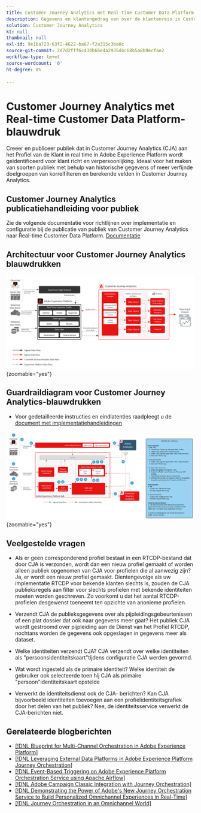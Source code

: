 ```yaml
---
title: Customer Journey Analytics met Real-time Customer Data Platform-blauwdruk
description: Gegevens en klantengedrag van over de klantenreis in Customer Journey Analytics verenigen en analyseren, publiek van CJA aan RTCDP publiceren
solution: Customer Journey Analytics
kt: null
thumbnail: null
exl-id: 9e1ba723-63f2-4622-ba67-f2a315c3ba0c
source-git-commit: 2d7d2fff6c430b66e4a2935d4c68b5a8b9ecfae2
workflow-type: tm+mt
source-wordcount: '0'
ht-degree: 0%

---
```


# Customer Journey Analytics met Real-time Customer Data Platform-blauwdruk

Creeer en publiceer publiek dat in Customer Journey Analytics (CJA) aan het Profiel van de Klant in real time in Adobe Experience Platform wordt geïdentificeerd voor klant richt en verpersoonlijking. Ideaal voor het maken van soorten publiek met behulp van historische gegevens of meer verfijnde doelgroepen van korrelfilteren en berekende velden in Customer Journey Analytics.

## Customer Journey Analytics publicatiehandleiding voor publiek

Zie de volgende documentatie voor richtlijnen over implementatie en configuratie bij de publicatie van publiek van Customer Journey Analytics naar Real-time Customer Data Platform. [Documentatie](https://experienceleague.adobe.com/docs/analytics-platform/using/cja-components/audiences/publish.html)

## Architectuur voor Customer Journey Analytics blauwdrukken

![Architectuurdiagram](assets/CJA.svg){zoomable=&quot;yes&quot;}

## Guardraildiagram voor Customer Journey Analytics-blauwdrukken

* Voor gedetailleerde instructies en eindlatenties raadpleegt u de [document met implementatiehandleidingen](../experience-platform/deployment/guardrails.md)

![Guardraildiagram](../experience-platform/assets/CJA_guardrails.svg){zoomable=&quot;yes&quot;}

## Veelgestelde vragen

* Als er geen corresponderend profiel bestaat in een RTCDP-bestand dat door CJA is verzonden, wordt dan een nieuw profiel gemaakt of worden alleen publiek opgenomen van CJA voor profielen die al aanwezig zijn? Ja, er wordt een nieuw profiel gemaakt. Dientengevolge als uw implementatie RTCDP voor bekende klanten slechts is, zouden de CJA publieksregels aan filter voor slechts profielen met bekende identiteiten moeten worden geschreven. Zo voorkomt u dat het aantal RTCDP-profielen desgewenst toeneemt ten opzichte van anonieme profielen.

* Verzendt CJA de publieksgegevens over als pijpleidingsgebeurtenissen of een plat dossier dat ook naar gegevens meer gaat? Het publiek CJA wordt gestroomd over pijpleiding aan de Dienst van het Profiel RTCDP, nochtans worden de gegevens ook opgeslagen in gegevens meer als dataset.

* Welke identiteiten verzendt CJA? CJA verzendt over welke identiteiten als &quot;persoonsidentiteitskaart&quot;tijdens configuratie CJA werden gevormd.

* Wat wordt ingesteld als de primaire identiteit? Welke identiteit de gebruiker ook selecteerde toen hij CJA als primaire &quot;persoon&quot;identiteitskaart opstelde

* Verwerkt de identiteitsdienst ook de CJA- berichten? Kan CJA bijvoorbeeld identiteiten toevoegen aan een profielidentiteitsgrafiek door het delen van het publiek? Nee, de identiteitsservice verwerkt de CJA-berichten niet.

## Gerelateerde blogberichten

* [[!DNL Blueprint for Multi-Channel Orchestration in Adobe Experience Platform]](https://medium.com/adobetech/blueprint-for-multi-channel-orchestration-in-adobe-experience-platform-c68317e94184)
* [[!DNL Leveraging External Data Platforms in Adobe Experience Platform Journey Orchestration]](https://medium.com/adobetech/leveraging-external-data-platforms-in-adobe-experience-platform-journey-orchestration-54fc6134fe17)
* [[!DNL Event-Based Triggering on Adobe Experience Platform Orchestration Service using Apache Airflow]](https://medium.com/adobetech/event-based-triggering-on-adobe-experience-platform-orchestration-service-using-apache-airflow-8607b28251f1)
* [[!DNL Adobe Campaign Classic Integration with Journey Orchestration]](https://medium.com/adobetech/adobe-campaign-classic-integration-with-journey-orchestration-ae577653281)
* [[!DNL Demonstrating the Power of Adobe's New Journey Orchestration Service to Build Personalized Omnichannel Experiences in Real-Time]](https://medium.com/adobetech/demonstrating-the-power-of-adobes-new-journey-orchestration-service-to-build-personalized-aa60d88cd34)
* [[!DNL Journey Orchestration in an Omnichannel World]](https://medium.com/adobetech/journey-orchestration-in-an-omnichannel-world-3a2d32d556d9)
